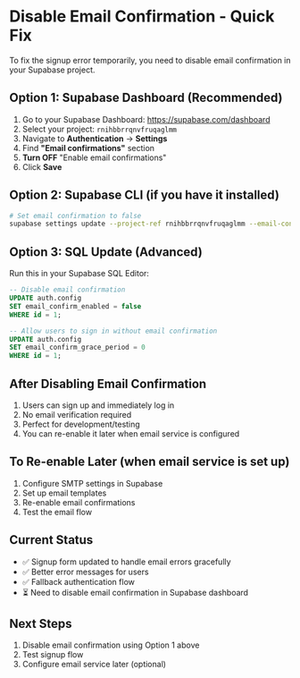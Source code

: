 # Disable Email Confirmation - Quick Fix

To fix the signup error temporarily, you need to disable email confirmation in your Supabase project.

## Option 1: Supabase Dashboard (Recommended)

1. Go to your Supabase Dashboard: https://supabase.com/dashboard
2. Select your project: `rnihbbrrqnvfruqaglmm`
3. Navigate to **Authentication** → **Settings**
4. Find **"Email confirmations"** section
5. **Turn OFF** "Enable email confirmations"
6. Click **Save**

## Option 2: Supabase CLI (if you have it installed)

```bash
# Set email confirmation to false
supabase settings update --project-ref rnihbbrrqnvfruqaglmm --email-confirm false
```

## Option 3: SQL Update (Advanced)

Run this in your Supabase SQL Editor:

```sql
-- Disable email confirmation
UPDATE auth.config 
SET email_confirm_enabled = false 
WHERE id = 1;

-- Allow users to sign in without email confirmation
UPDATE auth.config 
SET email_confirm_grace_period = 0 
WHERE id = 1;
```

## After Disabling Email Confirmation

1. Users can sign up and immediately log in
2. No email verification required
3. Perfect for development/testing
4. You can re-enable it later when email service is configured

## To Re-enable Later (when email service is set up)

1. Configure SMTP settings in Supabase
2. Set up email templates
3. Re-enable email confirmations
4. Test the email flow

## Current Status

- ✅ Signup form updated to handle email errors gracefully
- ✅ Better error messages for users
- ✅ Fallback authentication flow
- ⏳ Need to disable email confirmation in Supabase dashboard

## Next Steps

1. Disable email confirmation using Option 1 above
2. Test signup flow
3. Configure email service later (optional) 